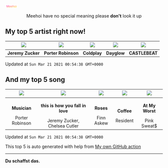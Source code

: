 [![Meehoi Logo](https://github.com/beam41/beam41/raw/master/mh.svg)](http://my.meehoi.me/)
<p align="center">Meehoi have no special meaning please <b>don't</b> look it up</p>

## My top 5 artist right now!
<!-- table start -->
|<img src="https://i.scdn.co/image/2f11b50c3288556df7e9d991402b80ba079c85f1">|<img src="https://i.scdn.co/image/acc9781b4b49e083a432a3f305a16543b3eedf7f">|<img src="https://i.scdn.co/image/73a21de115738931d6c7760408ed367812b55ccd">|<img src="https://i.scdn.co/image/c1839863c4da9e32d9b07162bffdf5bde434a8b1">|<img src="https://i.scdn.co/image/95e36577564d7cb661d52279ada3e01a326e1f8e">|
| :---: | :---: | :---: | :---: | :---: |
|<b>Jeremy Zucker</b>|<b>Porter Robinson</b>|<b>Coldplay</b>|<b>Dayglow</b>|<b>CASTLEBEAT</b>|

Updated at `Sun Mar 21 2021 00:54:38 GMT+0000`
<!-- table end -->

## And my top 5 song
<!-- table song start -->
|<img src="https://i.scdn.co/image/ab67616d00001e02644c3c62d813e39720e04ecd">|<img src="https://i.scdn.co/image/ab67616d00001e02bdcc1b27dac22bfb3a57c2de">|<img src="https://i.scdn.co/image/ab67616d00001e02ef254a02bfad4810a567dd1c">|<img src="https://i.scdn.co/image/ab67616d00001e021629a20d58a261bb957d8464">|<img src="https://i.scdn.co/image/ab67616d00001e0275af9fb0fa8dc8f3adef6905">|
| :---: | :---: | :---: | :---: | :---: |
|<p><b>Musician</b></p> Porter Robinson|<p><b>this is how you fall in love</b></p> Jeremy Zucker, Chelsea Cutler|<p><b>Roses</b></p> Finn Askew|<p><b>Coffee</b></p> Resident|<p><b>At My Worst</b></p> Pink Sweat$|

Updated at `Sun Mar 21 2021 00:54:38 GMT+0000`
<!-- table song end -->

This top 5 is auto generated with help from [My own GitHub action](https://github.com/beam41/spotify-listening)

---

**Du schaffst das.**